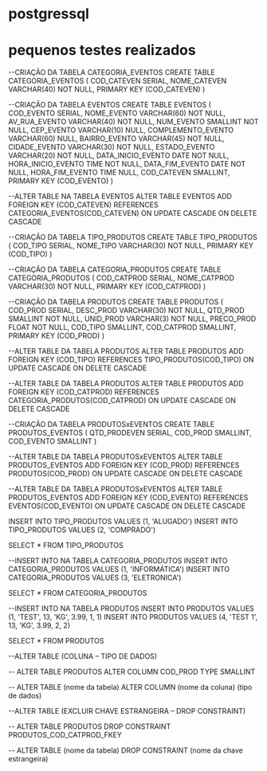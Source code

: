 # postgressql

# pequenos testes realizados

--CRIAÇÃO DA TABELA CATEGORIA_EVENTOS
CREATE TABLE CATEGORIA_EVENTOS
(
COD_CATEVEN SERIAL,
NOME_CATEVEN VARCHAR(40) NOT NULL,
PRIMARY KEY (COD_CATEVEN)
)


--CRIAÇÃO DA TABELA EVENTOS
CREATE TABLE EVENTOS
(
COD_EVENTO SERIAL,
NOME_EVENTO VARCHAR(60) NOT NULL,
AV_RUA_EVENTO VARCHAR(40) NOT NULL,
NUM_EVENTO SMALLINT NOT NULL,
CEP_EVENTO VARCHAR(10) NULL,
COMPLEMENTO_EVENTO VARCHAR(60) NULL,
BAIRRO_EVENTO VARCHAR(45) NOT NULL,
CIDADE_EVENTO VARCHAR(30) NOT NULL,
ESTADO_EVENTO VARCHAR(20) NOT NULL,
DATA_INICIO_EVENTO DATE NOT NULL,
HORA_INICIO_EVENTO TIME NOT NULL,
DATA_FIM_EVENTO DATE NOT NULL,
HORA_FIM_EVENTO TIME NULL,
COD_CATEVEN SMALLINT,
PRIMARY KEY (COD_EVENTO)
)


--ALTER TABLE NA TABELA EVENTOS
ALTER TABLE EVENTOS
ADD
FOREIGN KEY (COD_CATEVEN) REFERENCES CATEGORIA_EVENTOS(COD_CATEVEN)
ON UPDATE CASCADE
ON DELETE CASCADE


--CRIAÇÃO DA TABELA TIPO_PRODUTOS
CREATE TABLE TIPO_PRODUTOS
(
COD_TIPO SERIAL,
NOME_TIPO VARCHAR(30) NOT NULL,
PRIMARY KEY (COD_TIPO)
)


--CRIAÇÃO DA TABELA CATEGORIA_PRODUTOS
CREATE TABLE CATEGORIA_PRODUTOS
(
COD_CATPROD SERIAL,
NOME_CATPROD VARCHAR(30) NOT NULL,
PRIMARY KEY (COD_CATPROD)
)



--CRIAÇÃO DA TABELA PRODUTOS
CREATE TABLE PRODUTOS
(
COD_PROD SERIAL,
DESC_PROD VARCHAR(30) NOT NULL,
QTD_PROD SMALLINT NOT NULL,
UNID_PROD VARCHAR(3) NOT NULL,
PRECO_PROD FLOAT NOT NULL,
COD_TIPO SMALLINT,
COD_CATPROD SMALLINT,
PRIMARY KEY (COD_PROD)
)


--ALTER TABLE DA TABELA PRODUTOS
ALTER TABLE PRODUTOS
ADD
FOREIGN KEY (COD_TIPO) REFERENCES TIPO_PRODUTOS(COD_TIPO)
ON UPDATE CASCADE
ON DELETE CASCADE


--ALTER TABLE DA TABELA PRODUTOS
ALTER TABLE PRODUTOS
ADD
FOREIGN KEY (COD_CATPROD) REFERENCES CATEGORIA_PRODUTOS(COD_CATPROD)
ON UPDATE CASCADE
ON DELETE CASCADE



--CRIAÇÃO DA TABELA PRODUTOSxEVENTOS
CREATE TABLE PRODUTOS_EVENTOS
(
QTD_PRODEVEN SERIAL,
COD_PROD SMALLINT,
COD_EVENTO SMALLINT
)


--ALTER TABLE DA TABELA PRODUTOSxEVENTOS
ALTER TABLE PRODUTOS_EVENTOS
ADD
FOREIGN KEY (COD_PROD) REFERENCES PRODUTOS(COD_PROD)
ON UPDATE CASCADE
ON DELETE CASCADE


--ALTER TABLE DA TABELA PRODUTOSxEVENTOS
ALTER TABLE PRODUTOS_EVENTOS
ADD
FOREIGN KEY (COD_EVENTO) REFERENCES EVENTOS(COD_EVENTO)
ON UPDATE CASCADE
ON DELETE CASCADE



INSERT INTO TIPO_PRODUTOS VALUES (1, 'ALUGADO')
INSERT INTO TIPO_PRODUTOS VALUES (2, 'COMPRADO')

SELECT * FROM TIPO_PRODUTOS


--INSERT INTO NA TABELA CATEGORIA_PRODUTOS
INSERT INTO CATEGORIA_PRODUTOS VALUES (1, 'INFORMÁTICA')
INSERT INTO CATEGORIA_PRODUTOS VALUES (3, 'ELETRONICA')

SELECT * FROM CATEGORIA_PRODUTOS


--INSERT INTO NA TABELA PRODUTOS
INSERT INTO PRODUTOS VALUES (1, 'TEST', 13, 'KG', 3.99, 1, 1)
INSERT INTO PRODUTOS VALUES (4, 'TEST 1', 13, 'KG', 3.99, 2, 2)

SELECT * FROM PRODUTOS


--ALTER TABLE (COLUNA – TIPO DE DADOS)

-- ALTER TABLE PRODUTOS ALTER COLUMN COD_PROD TYPE SMALLINT

-- ALTER TABLE (nome da tabela) ALTER COLUMN (nome da coluna) (tipo de dados)



--ALTER TABLE (EXCLUIR CHAVE ESTRANGEIRA – DROP CONSTRAINT)

-- ALTER TABLE PRODUTOS DROP CONSTRAINT PRODUTOS_COD_CATPROD_FKEY

-- ALTER TABLE (nome da tabela) DROP CONSTRAINT (nome da chave estrangeira)
